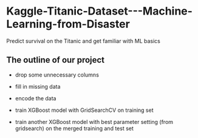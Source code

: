 # Kaggle-Titanic-Dataset---Machine-Learning-from-Disaster

Predict survival on the Titanic and get familiar with ML basics

## The outline of our project

+ drop some unnecessary columns

+ fill in missing data

+ encode the data

+ train XGBoost model with GridSearchCV on training set

+ train another XGBoost model with best parameter setting (from gridsearch) on the merged training and test set
